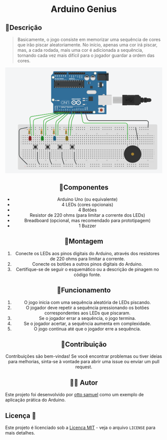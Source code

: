 # <p align="center">Arduino Genius</p>

## 🔹Descrição
>Basicamente, o jogo consiste em memorizar uma sequência de cores que irão piscar aleatoriamente. No início, apenas uma cor irá piscar, mas, a cada rodada, mais uma cor é adicionada a sequência, tornando cada vez mais difícil para o jogador guardar a ordem das cores.


<a align="center" p>
  <img width="550" src='https://raw.githubusercontent.com/Otto-Samuel/Arduino_Genius/main/genius_game.png'>
</p>


## 🔹Componentes
- Arduino Uno (ou equivalente)
- 4 LEDs (cores opcionais)
- 4 Botões
- Resistor de 220 ohms (para limitar a corrente dos LEDs)
- Breadboard (opcional, mas recomendado para prototipagem)
- 1 Buzzer

## 🔹Montagem
1. Conecte os LEDs aos pinos digitais do Arduino, através dos resistores de 220 ohms para limitar a corrente.
2. Conecte os botões a outros pinos digitais do Arduino.
3. Certifique-se de seguir o esquemático ou a descrição de pinagem no código fonte.

## 🔹Funcionamento
1. O jogo inicia com uma sequência aleatória de LEDs piscando.
2. O jogador deve repetir a sequência pressionando os botões correspondentes aos LEDs que piscaram.
3. Se o jogador errar a sequência, o jogo termina.
4. Se o jogador acertar, a sequência aumenta em complexidade.
5. O jogo continua até que o jogador erre a sequência.

## 🔹Contribuição
Contribuições são bem-vindas! Se você encontrar problemas ou tiver ideias para melhorias, sinta-se à vontade para abrir uma issue ou enviar um pull request.

## 🧑‍💻 Autor
Este projeto foi desenvolvido por [otto samuel](https://github.com/Otto-Samuel) como um exemplo de aplicação prática do Arduino.

## Licença 📜
Este projeto é licenciado sob a [Licença MIT](https://opensource.org/licenses/MIT) - veja o arquivo `LICENSE` para mais detalhes.
